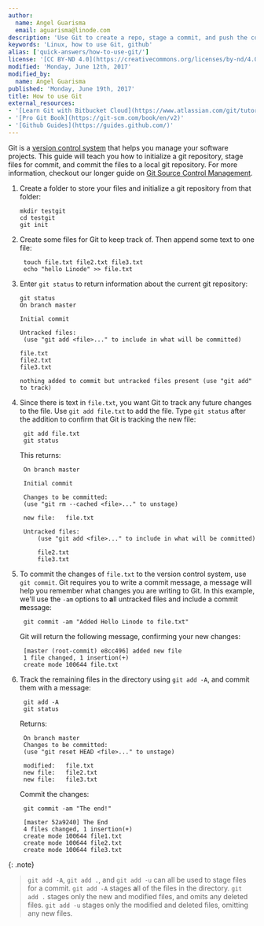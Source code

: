 ```yaml
---
author:
  name: Angel Guarisma
  email: aguarisma@linode.com
description: 'Use Git to create a repo, stage a commit, and push the commit'
keywords: 'Linux, how to use Git, github'
alias: ['quick-answers/how-to-use-git/']
license: '[CC BY-ND 4.0](https://creativecommons.org/licenses/by-nd/4.0)'
modified: 'Monday, June 12th, 2017'
modified_by:
  name: Angel Guarisma
published: 'Monday, June 19th, 2017'
title: How to use Git
external_resources:
- '[Learn Git with Bitbucket Cloud](https://www.atlassian.com/git/tutorials/learn-git-with-bitbucket-cloud)'
- '[Pro Git Book](https://git-scm.com/book/en/v2)'
- '[Github Guides](https://guides.github.com/)'
---
```


Git is a [version control system](https://en.wikipedia.org/wiki/Version_control) that helps you manage your software projects. This guide will teach you how to initialize a git repository, stage files for commit, and commit the files to a local git repository. For more information, checkout our longer guide on [Git Source Control Management](/docs/development/version-control/how-to-install-git-source-control-on-mac-and-windows).

1.  Create a folder to store your files and initialize a git repository from that folder:

		mkdir testgit 
		cd testgit
		git init

2. Create some files for Git to keep track of. Then append some text to one file:

		touch file.txt file2.txt file3.txt
		echo "hello Linode" >> file.txt

3.  Enter `git status` to return information about the current git repository:

		git status
		On branch master

		Initial commit

		Untracked files:
		 (use "git add <file>..." to include in what will be committed)
  
		file.txt
		file2.txt
		file3.txt
				
		nothing added to commit but untracked files present (use "git add" to track)

4. Since there is text in `file.txt`, you want Git to track any future changes to the file. Use `git add file.txt` to add the file. Type `git status` after the addition to confirm that Git is tracking the new file:

		git add file.txt
		git status

	This returns: 

		On branch master

		Initial commit

		Changes to be committed:
		(use "git rm --cached <file>..." to unstage)
  
		new file:   file.txt
	  
		Untracked files:
			(use "git add <file>..." to include in what will be committed)
		
			file2.txt
			file3.txt

5. To commit the changes of `file.txt` to the version control system, use `git commit`. Git requires you to write a commit message, a message will help you remember what changes you are writing to Git. In this example, we'll use the `-am` options to **a**ll untracked files and include a commit **m**essage:

		git commit -am "Added Hello Linode to file.txt"

    Git will return the following message, confirming your new changes:  
	
		[master (root-commit) e8cc496] added new file
		1 file changed, 1 insertion(+)
		create mode 100644 file.txt

6. Track the remaining files in the directory using `git add -A`, and commit them with a message:

		git add -A
		git status
    
    Returns:
    
		On branch master
		Changes to be committed:
		(use "git reset HEAD <file>..." to unstage)

		modified:   file.txt
		new file:   file2.txt
		new file:   file3.txt

    Commit the changes:

        git commit -am "The end!"

		[master 52a9240] The End
		4 files changed, 1 insertion(+)
		create mode 100644 file1.txt
		create mode 100644 file2.txt
		create mode 100644 file3.txt

{: .note}

>`git add -A`, `git add .`, and `git add -u` can all be used to stage files for a commit.
> `git add -A` stages **a**ll of the files in the directory. `git add .` stages only the new and modified files, and omits any deleted files. `git add -u` stages only the modified and deleted files, omitting any new files.
